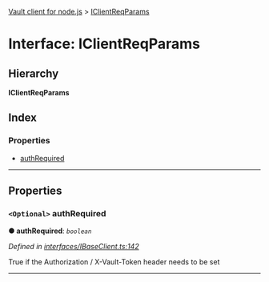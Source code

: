 [Vault client for node.js](../README.md) > [IClientReqParams](../interfaces/iclientreqparams.md)

# Interface: IClientReqParams

## Hierarchy

**IClientReqParams**

## Index

### Properties

* [authRequired](iclientreqparams.md#authrequired)

---

## Properties

<a id="authrequired"></a>

### `<Optional>` authRequired

**● authRequired**: *`boolean`*

*Defined in [interfaces/IBaseClient.ts:142](https://github.com/theogravity/vault-tacular/blob/fa3cc87/src/interfaces/IBaseClient.ts#L142)*

True if the Authorization / X-Vault-Token header needs to be set

___

